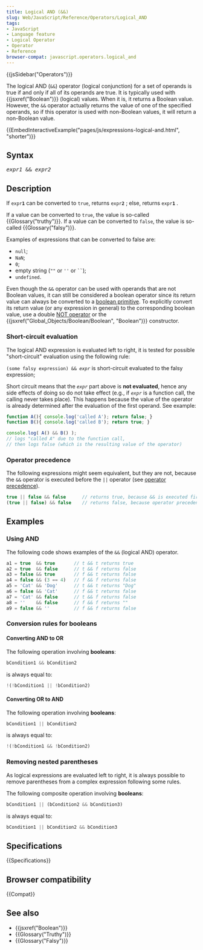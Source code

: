 ```yaml
---
title: Logical AND (&&)
slug: Web/JavaScript/Reference/Operators/Logical_AND
tags:
- JavaScript
- Language feature
- Logical Operator
- Operator
- Reference
browser-compat: javascript.operators.logical_and
---
```

{{jsSidebar("Operators")}}

The logical AND (`&&`) operator (logical conjunction) for a set of operands is
true if and only if all of its operands are true. It is typically used with
{{jsxref("Boolean")}} (logical) values. When it is, it returns a Boolean
value. However, the `&&` operator actually returns the value of one of the
specified operands, so if this operator is used with non-Boolean values, it will
return a non-Boolean value.

{{EmbedInteractiveExample("pages/js/expressions-logical-and.html", "shorter")}}

## Syntax

<pre class="brush: js"><em>expr1</em> &#x26;&#x26; <em>expr2</em>
</pre>

## Description

If <code>expr<strong>1</strong></code> can be converted to `true`, returns
<code>expr<strong>2</strong></code> ; else, returns
<code>expr<strong>1</strong></code> .

If a value can be converted to `true`, the value is so-called
{{Glossary("truthy")}}. If a value can be converted to `false`, the value
is so-called {{Glossary("falsy")}}.

Examples of expressions that can be converted to false are:

- `null`;
- `NaN`;
- `0`;
- empty string (`""` or `''` or ` `` `);
- `undefined`.

Even though the `&&` operator can be used with operands that are not Boolean
values, it can still be considered a boolean operator since its return value can
always be converted to a
[boolean primitive](/en-US/docs/Web/JavaScript/Data_structures#Boolean_type). To
explicitly convert its return value (or any expression in general) to the
corresponding boolean value, use a double
[NOT operator](/en-US/docs/Web/JavaScript/Reference/Operators/Logical_Operators#Logical_NOT)
or the {{jsxref("Global_Objects/Boolean/Boolean", "Boolean")}}
constructor.

### Short-circuit evaluation

The logical AND expression is evaluated left to right, it is tested for possible
"short-circuit" evaluation using the following rule:

<code>(some falsy expression) &#x26;&#x26; <em>expr</em></code> is short-circuit
evaluated to the falsy expression;

Short circuit means that the <code><em>expr</em></code> part above is **not
evaluated**, hence any side effects of doing so do not take effect (e.g., if
<code><em>expr</em></code> is a function call, the calling never takes place).
This happens because the value of the operator is already determined after the
evaluation of the first operand. See example:

```js
function A(){ console.log('called A'); return false; }
function B(){ console.log('called B'); return true; }

console.log( A() && B() );
// logs "called A" due to the function call,
// then logs false (which is the resulting value of the operator)
```

### Operator precedence

The following expressions might seem equivalent, but they are not, because the
`&&` operator is executed before the `||` operator (see
[operator precedence](/en-US/docs/Web/JavaScript/Reference/Operators/Operator_Precedence)).

```js
true || false && false      // returns true, because && is executed first
(true || false) && false    // returns false, because operator precedence cannot apply
```

## Examples

### Using AND

The following code shows examples of the `&&` (logical AND) operator.

```js
a1 = true  && true       // t && t returns true
a2 = true  && false      // t && f returns false
a3 = false && true       // f && t returns false
a4 = false && (3 == 4)   // f && f returns false
a5 = 'Cat' && 'Dog'      // t && t returns "Dog"
a6 = false && 'Cat'      // f && t returns false
a7 = 'Cat' && false      // t && f returns false
a8 = ''    && false      // f && f returns ""
a9 = false && ''         // f && f returns false
```

### Conversion rules for booleans

#### Converting AND to OR

The following operation involving **booleans**:

```js
bCondition1 && bCondition2
```

is always equal to:

```js
!(!bCondition1 || !bCondition2)
```

#### Converting OR to AND

The following operation involving **booleans**:

```js
bCondition1 || bCondition2
```

is always equal to:

```js
!(!bCondition1 && !bCondition2)
```

### Removing nested parentheses

As logical expressions are evaluated left to right, it is always possible to
remove parentheses from a complex expression following some rules.

The following composite operation involving **booleans**:

```js
bCondition1 || (bCondition2 && bCondition3)
```

is always equal to:

```js
bCondition1 || bCondition2 && bCondition3
```

## Specifications

{{Specifications}}

## Browser compatibility

{{Compat}}

## See also

- {{jsxref("Boolean")}}
- {{Glossary("Truthy")}}
- {{Glossary("Falsy")}}
